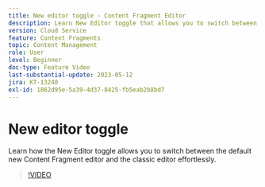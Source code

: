```yaml
---
title: New editor toggle - Content Fragment Editor
description: Learn New Editor toggle that allows you to switch between the default New Content Fragment editor and the classic editor effortlessly.
version: Cloud Service
feature: Content Fragments
topic: Content Management
role: User
level: Beginner
doc-type: Feature Video
last-substantial-update: 2023-05-12
jira: KT-13240
exl-id: 1862d95e-5a39-4d37-8425-fb5eab2b8bd7
---
```

# New editor toggle

Learn how the New Editor toggle allows you to switch between the default new Content Fragment editor and the classic editor effortlessly.

>[!VIDEO](https://video.tv.adobe.com/v/3419312/?learn=on)
